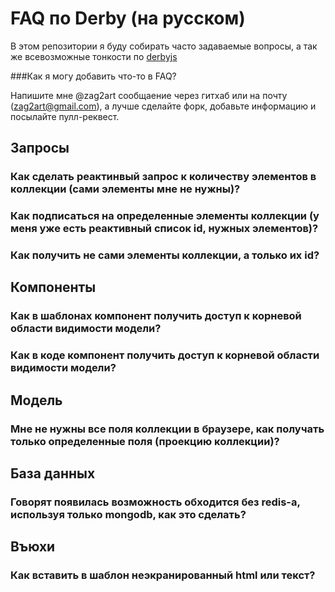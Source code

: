 FAQ по Derby (на русском)
=====================

В этом репозитории я буду собирать часто задаваемые вопросы, а так же всевозможные тонкости по [derbyjs](http://derbyjs.com)

###Как я могу добавить что-то в FAQ?

Напишите мне @zag2art сообщаение через гитхаб или на почту (zag2art@gmail.com), а лучше сделайте форк, добавьте информацию и посылайте пулл-реквест.

## Запросы

### Как сделать реактинвый запрос к количеству элементов в коллекции (сами элементы мне не нужны)?

### Как подписаться на определенные элементы коллекции (у меня уже есть реактивный список id, нужных элементов)?

### Как получить не сами элементы коллекции, а только их id?

## Компоненты

### Как в шаблонах компонент получить доступ к корневой области видимости модели?

### Как в коде компонент получить доступ к корневой области видимости модели?

## Модель

### Мне не нужны все поля коллекции в браузере, как получать только определенные поля (проекцию коллекции)?

## База данных

### Говорят появилась возможность обходится без redis-а, используя только mongodb, как это сделать?

## Въюхи

### Как вставить в шаблон неэкранированный html или текст?

### 
